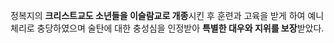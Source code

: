 정복지의 **크리스트교도 소년들을 이슬람교로 개종**시킨 후 훈련과 고육을 받게 하여 예니체리로 충당하였으며 술탄에 대한 충성심을 인정받아 **특별한 대우와 지위를 보장**받았다.